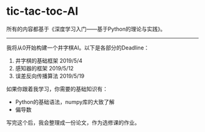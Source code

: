 # tic-tac-toc-AI

所有的内容都基于《深度学习入门——基于Python的理论与实践》。

---

我将从0开始构建一个井字棋AI。以下是各部分的Deadline：

1. 井字棋的基础框架 2019/5/4
2. 感知器的框架 2019/5/12
3. 误差反向传播算法 2019/5/19

如果你跟着我学习，你需要的基础知识有：

* Python的基础语法，numpy库的大致了解
* 偏导数

写完这个后，我会整理成一份论文，作为选修课的作业。